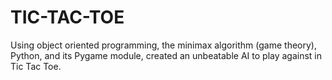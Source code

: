 # TIC-TAC-TOE
Using object oriented programming, the minimax algorithm (game theory), Python, and its Pygame module, created an unbeatable AI to play against in Tic Tac Toe.
